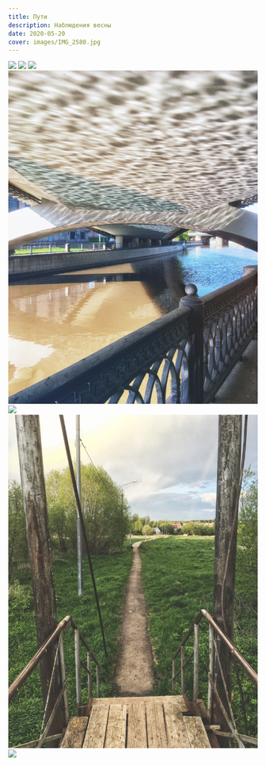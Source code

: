 ```yaml
---
title: Пути
description: Наблюдения весны
date: 2020-05-20
cover: images/IMG_2580.jpg
---
```


![](./images/IMG_2580.jpg)
![](./images/IMG_2598.jpg)
![](./images/IMG_2610.jpg)
![](./images/IMG_2617.jpg)
![](./images/IMG_2669.jpg)
![](./images/IMG_2670.jpg)
![](./images/IMG_2676.jpg)